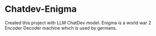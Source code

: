 # Chatdev-Enigma
Created this project with LLM ChatDev model. Enigma is a world war 2 Encoder Decoder machine which is used by germans.
